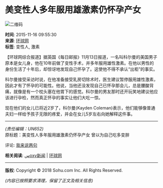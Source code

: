 # 美变性人多年服用雄激素仍怀孕产女

![二维码](https://s1.rr.itc.cn/qrcode/m/n/426570650.png)

**时间**: 2015-11-16 09:55:30  
**来源**: [环球网](https://health.huanqiu.com/health_news/2015-11/7985297.html)  
**标签**: 变性人, 激素  

【环球网综合报道】据英国《每日邮报》11月13日报道，一名叫科尔曼的美国男子原本是女儿身，他在10年前做了变性手术，并多年服用雄性激素。在他以男性的身份生活了十年后，却惊讶地发现自己怀孕了。这使他不得不承认“出柜”的事实。

科尔曼接受采访时说，在他准备接受乳房切除术时，医生建议暂停服用雄性激素，因此才有了怀孕的可能性。他说，当他还没发现自己已怀孕那会儿，总是腰酸背痛，就像是有一个枕头塞在他胃下的感觉。科尔曼的男友那时还开玩笑地建议他应该进行孕检，然而真正怀孕的事实让他们大吃一惊。

现在他们的女儿已将近2岁了，科尔曼(Kayden Coleman)表示，他们能够像普通夫妇一样给予孩子无限的疼爱，并会在女儿5岁左右向她解释这件事。

---

*(责任编辑：UN652)*  
原标题：美变性人多年服用雄激素仍怀孕产女 曾以为自己吃多变胖

评论: [我来说两句](https://pinglun.sohu.com/s426570650.html)  

**相关阅读**: [سоху新闻](https://news.sohu.com/20151116/n426570650.shtml) | [环球网](https://health.huanqiu.com/health_news/2015-11/7985297.html)  

---

**版权**: Copyright © 2018 Sohu.com Inc. All Rights Reserved.  

*(内容已按照要求清理，保留了正文及相关信息)*